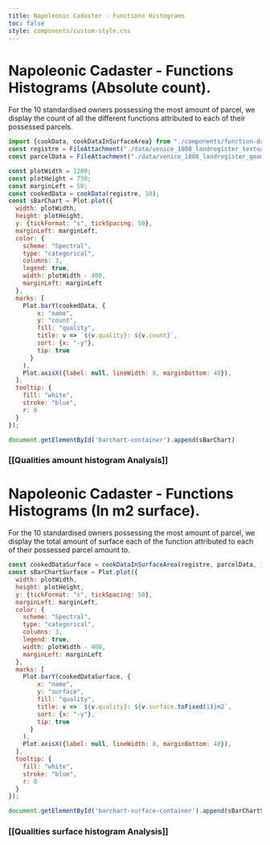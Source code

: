 ```yaml
---
title: Napoleonic Cadaster - Functions Histograms
toc: false
style: components/custom-style.css
---
```



# Napoleonic Cadaster - Functions Histograms (Absolute count).

For the 10 standardised owners possessing the most amount of parcel, we display the count of all the different functions
attributed to each of their possessed parcels.

<!-- Create the tanble container -->
<div class="block-container">
<div id="barchart-container" class="block-component"></div>
<div id="barchart-legend"></div>
</div>

```js
import {cookData, cookDataInSurfaceArea} from "./components/function-data-cooking.js";
const registre = FileAttachment("./data/venice_1808_landregister_textual_entries.json").json();
const parcelData = FileAttachment("./data/venice_1808_landregister_geometries.geojson").json();
```

```js
const plotWidth = 1200;
const plotHeight = 750;
const marginLeft = 50;
const cookedData = cookData(registre, 10);
const sBarChart = Plot.plot({
  width: plotWidth,
  height: plotHeight,
  y: {tickFormat: "s", tickSpacing: 50},
  marginLeft: marginLeft,
  color: {
    scheme: "Spectral",
    type: "categorical", 
    columns: 3,
    legend: true,
    width: plotWidth - 400,
    marginLeft: marginLeft
  },
  marks: [
    Plot.barY(cookedData, {
        x: "name",
        y: "count",
        fill: "quality",
        title: v => `${v.quality}: ${v.count}`,
        sort: {x: "-y"},
        tip: true
      }
    ),
    Plot.axisX({label: null, lineWidth: 8, marginBottom: 40}),
  ],
  tooltip: {
    fill: "white",
    stroke: "blue",
    r: 8
  }
});

document.getElementById('barchart-container').append(sBarChart)
```


### [[Qualities amount histogram Analysis]]

# Napoleonic Cadaster - Functions Histograms (In m2 surface).

For the 10 standardised owners possessing the most amount of parcel, we display the total amount of surface each of the function attributed to each of their possessed parcel amount to.

<!-- Create the tanble container -->
<div class="block-container">
<div id="barchart-surface-container" class="block-component"></div>
<div id="barchart-surface-legend"></div>
</div>

```js
const cookedDataSurface = cookDataInSurfaceArea(registre, parcelData, 10);
const sBarChartSurface = Plot.plot({
  width: plotWidth,
  height: plotHeight,
  y: {tickFormat: "s", tickSpacing: 50},
  marginLeft: marginLeft,
  color: {
    scheme: "Spectral",
    type: "categorical", 
    columns: 3,
    legend: true,
    width: plotWidth - 400,
    marginLeft: marginLeft
  },
  marks: [
    Plot.barY(cookedDataSurface, {
        x: "name",
        y: "surface",
        fill: "quality",
        title: v => `${v.quality}: ${v.surface.toFixed(1)}m2`,
        sort: {x: "-y"},
        tip: true
      }
    ),
    Plot.axisX({label: null, lineWidth: 8, marginBottom: 40}),
  ],
  tooltip: {
    fill: "white",
    stroke: "blue",
    r: 8
  }
});

document.getElementById('barchart-surface-container').append(sBarChartSurface);
```

### [[Qualities surface histogram Analysis]]